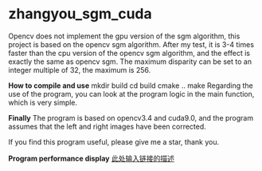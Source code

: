 # zhangyou_sgm_cuda

Opencv does not implement the gpu version of the sgm algorithm, this project is based on the opencv sgm algorithm. After my test, it is 3-4 times faster than the cpu version of the opencv sgm algorithm, and the effect is exactly the same as opencv sgm. The maximum disparity can be set to an integer multiple of 32, the maximum is 256.



**How to compile and use**
mkdir build
cd build
cmake ..
make
Regarding the use of the program, you can look at the program logic in the main function, which is very simple.


**Finally**
The program is based on opencv3.4 and cuda9.0, and the program assumes that the left and right images have been corrected.

If you find this program useful, please give me a star, thank you.


**Program performance display**
[此处输入链接的描述][1]


  [1]: https://v.youku.com/v_show/id_XMzk0NjE1MDEwNA==.html?spm=a2hzp.8253869.0.0
